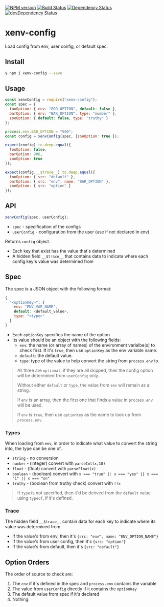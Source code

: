 [![NPM version][npm-image]][npm-url] [![Build Status][travis-image]][travis-url]
[![Dependency Status][daviddm-image]][daviddm-url] [![devDependency Status][daviddm-dev-image]][daviddm-dev-url]

# xenv-config

Load config from env, user config, or default spec.

## Install

```bash
$ npm i xenv-config --save
```

## Usage

```js
const xenvConfig = require("xenv-config");
const spec = {
  fooOption: { env: "FOO_OPTION", default: false },
  barOption: { env: "BAR_OPTION", type: "number" },
  zooOption: { default: false, type: "truthy" }
};

process.env.BAR_OPTION = "900";
const config = xenvConfig(spec, {zooOption: true });

expect(config).to.deep.equal({
  fooOption: false,
  barOption: 900,
  zooOption: true
});

expect(config.__$trace__).to.deep.equal({
  fooOption: { src: "default" },
  barOption: { src: "env", name: "BAR_OPTION" },
  zooOption: { src: "option" }
});
```

## API

```js
xenvConfig(spec, userConfig);
```

-   `spec` - specification of the configs
-   `userConfig` - configuration from the user (use if not declared in env)

Returns `config` object.

-   Each key that exist has the value that's determined
-   A hidden field `__$trace__` that contains data to indicate where each config key's value was determined from

## Spec

The spec is a JSON object with the following format:

```js
{
  "<optionKey>": {
    env: "ENV_VAR_NAME",
    default: <default_value>,
    type: "<type>"
  }
}
```

-   Each `optionKey` specifies the name of the option
-   Its value should be an object with the following fields:
    -   `env`: the name (or array of names) of the environment varialbe(s) to check first.  If it's `true`, then use `optionKey` as the env variable name.
    -   `default`: the default value.
    -   `type`: type of the value to help convert the string from `process.env` to.

> All three are `optional`, if they are all skipped, then the config option will be determined from `userConfig` only.
>
> Without either `default` or `type`, the value from `env` will remain as a string.
>
> If `env` is an array, then the first one that finds a value in `process.env` will be used.
>
> If `env` is `true`, then use `optionKey` as the name to look up from `process.env`.

### Types

When loading from `env`, in order to indicate what value to convert the string into, the type can be one of.

-   `string` - no conversion
-   `number` - (integer) convert with `parseInt(x,10)`
-   `float` - (float) convert with `parseFloat(x)`
-   `boolean` - (boolean) convert with `x === "true" || x === "yes" || x === "1" || x === "on"`
-   `truthy` - (boolean from truthy check) convert with `!!x`

> If `type` is not specified, then it'd be derived from the `default` value using `typeof`, if it's defined.

### Trace

The hidden field `__$trace__` contain data for each key to indicate where its value was determined from.

-   If the value's from env, then it's `{src: "env", name: "ENV_OPTION_NAME"}`
-   If the value's from user config, then it's `{src: "option"}`
-   If the value's from default, then it's `{src: "default"}`

## Option Orders

The order of source to check are:

1.  The `env` if it's defined in the spec and `process.env` contains the variable
2.  The value from `userConfig` directly if it contains the `optionKey`
3.  The default value from spec if it's declared
4.  Nothing

[travis-image]: https://travis-ci.org/jchip/xenv-config.svg?branch=master

[travis-url]: https://travis-ci.org/jchip/xenv-config

[npm-image]: https://badge.fury.io/js/xenv-config.svg

[npm-url]: https://npmjs.org/package/xenv-config

[daviddm-image]: https://david-dm.org/jchip/xenv-config/status.svg

[daviddm-url]: https://david-dm.org/jchip/xenv-config

[daviddm-dev-image]: https://david-dm.org/jchip/xenv-config/dev-status.svg

[daviddm-dev-url]: https://david-dm.org/jchip/xenv-config?type=dev
